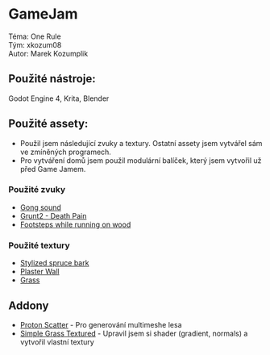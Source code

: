 # GameJam 
Téma: One Rule\
Tým: xkozum08\
Autor: Marek Kozumplik

## Použité nástroje:
Godot Engine 4, Krita, Blender

## Použité assety:
- Použil jsem následující zvuky a textury. Ostatní assety jsem vytvářel sám ve zmíněných programech.
- Pro vytváření domů jsem použil modulární balíček, který jsem vytvořil už před Game Jamem.

### Použité zvuky
- [Gong sound](https://freesound.org/people/xserra/sounds/320230/)
- [Grunt2 - Death Pain](https://freesound.org/people/tonsil5/sounds/416838/)
- [Footsteps while running on wood](https://freesound.org/people/florianreichelt/sounds/459965/)

### Použité textury
- [Stylized spruce bark](https://www.materialmaker.org/material?id=472)
- [Plaster Wall](https://www.materialmaker.org/material?id=441)
- [Grass](https://opengameart.org/content/10-seamless-grass-textures-that-are-2048-x-2048-grass-7png)


## Addony
- [Proton Scatter](https://github.com/HungryProton/scatter) - Pro generování multimeshe lesa
- [Simple Grass Textured](https://github.com/IcterusGames/SimpleGrassTextured) - Upravil jsem si shader (gradient, normals) a vytvořil vlastní textury

